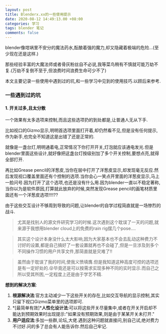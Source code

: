 ```yaml
---
layout: post
title: Blenderx.xx的一些使用提示
date: 2020-08-12 14:49:13.00 +08:00
categories: 学习
tags: blender 笔记
comments: false
---
```




blender像坩埚里不安分的魔法药水,酝酿着强的魔力,却又隐藏着极端的危险...(至少现在还是这样.)

那些经验丰富的大魔法师或者骨灰粉丝自不必说,我等菜鸟稍有不慎就可能万劫不复.(万劫不复倒不至于,但浪费时间浪费生命可少不了)

本文主要记录一些使用中遇到过的坑,和一些学习中见到的使用技巧.以顾后来参考.

### 一些遇到过的坑

#### 1. 开关过多,且太分散

一个效果有太多选项来控制,而且这些选项扔的到处都是,让普通人无从下手.

比如视口的Gizmo显示,明明首选项里面打开着,却仍然看不见,但是没有任何提示,作为新手,也完全不知道这是出错了还是正常的.

就像是一盏台灯,明明通着电,正常情况下你打开开关,灯泡就应该通电发光.但是blender里面这些设计,就好像把这盏台灯按级别加了多个开关控制,要想点亮,就得全部打开.

再比如Grease pencil的洋葱皮,当你在层中打开了洋葱皮显示,却发现毫无反应.然后发现视口覆盖里面还有个控制的选项.当你会心一笑点开里面的洋葱皮显示,马上一脸问号.因为打开了这个选项,也还是没有什么用.因为blender一直以不稳定著称,当你以为是软件原因,打算就此放弃的时候,突然发现Grease pencil的画笔材质里面还有一个洋葱皮选项!!!!??

由于这些交互设计不够周到导致的问题,让blender的自学过程简直就是一场惨烈的战斗.

> 尤其是找别人的源文件研究学习的时候.这次遇到这个耽误了一天的问题,就来源于我想用blender cloud上的免费的rain rig摆几个pose....

> 其实这个设计本身没什么太大影响,因为大家基本也不会去乱动这种费力不讨好的设置,都是自己搞好了一套设置就再也不会碰了,但是一旦涉及到多个不同操作习惯的用户共享文件,那简直就是灾难了!!

> 虽然由于耽误了我的时间,使我义愤填膺.但是我知道这种高度可控的选项还是有一定好处的.😝毕竟还是可以按需求实现多种不同的实时显示.而自己之所以受其所困,一定程度上还是由于学艺不精.

**想到的解决方案**:

1. **根源解决法**:官方主动减少一下这些开关的存在,比如交互导航的显示控制,其实只留下视口Gizmo菜单里的选项即可.
1. *[最简单有效]***人性化设计法**:可以将这些开关尽量集中,或者在开关开启却不能达到预期效果时出现提示:"如果没有预期效果,则是由于某某开关未打开."
1. **用户适应法**:多加一些群,论坛,大佬.遇到这种问题就直接问,别自己试,绝对费力不讨好.问的多了总会有人能告诉你.然后自己牢记.